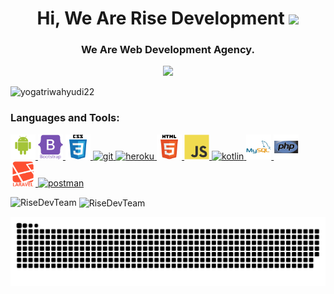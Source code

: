 <h1 align="center">Hi, We Are Rise Development <img width="30px" src="https://raw.githubusercontent.com/iampavangandhi/iampavangandhi/master/gifs/Hi.gif">
<h3 font-size="20" align="center">We Are Web Development Agency.</h3>
</h1>

<p align="center">
  <img src="https://user-images.githubusercontent.com/89788120/167628634-549d2bdd-609e-4275-85af-1e1974da64ca.gif" width="80%" />
</p>

<p align="left"> <img src="https://komarev.com/ghpvc/?username=yogatriwahyudi22&label=Profile%20views&color=0e75b6&style=flat" alt="yogatriwahyudi22" /> </p>

<h3 align="left">Languages and Tools:</h3>
<p align="left"> <a href="https://developer.android.com" target="_blank"> <img src="https://raw.githubusercontent.com/devicons/devicon/master/icons/android/android-original-wordmark.svg" alt="android" width="40" height="40"/> </a> </a> <a href="https://getbootstrap.com" target="_blank"> <img src="https://raw.githubusercontent.com/devicons/devicon/master/icons/bootstrap/bootstrap-plain-wordmark.svg" alt="bootstrap" width="40" height="40"/> </a> <a href="https://www.w3schools.com/css/" target="_blank"> <img src="https://raw.githubusercontent.com/devicons/devicon/master/icons/css3/css3-original-wordmark.svg" alt="css3" width="40" height="40"/> </a> <a href="https://git-scm.com/" target="_blank"> <img src="https://www.vectorlogo.zone/logos/git-scm/git-scm-icon.svg" alt="git" width="40" height="40"/> </a> <a href="https://heroku.com" target="_blank"> <img src="https://www.vectorlogo.zone/logos/heroku/heroku-icon.svg" alt="heroku" width="40" height="40"/> </a> <a href="https://www.w3.org/html/" target="_blank"> <img src="https://raw.githubusercontent.com/devicons/devicon/master/icons/html5/html5-original-wordmark.svg" alt="html5" width="40" height="40"/> </a> <a href="https://developer.mozilla.org/en-US/docs/Web/JavaScript" target="_blank"> <img src="https://raw.githubusercontent.com/devicons/devicon/master/icons/javascript/javascript-original.svg" alt="javascript" width="40" height="40"/> </a> <a href="https://kotlinlang.org" target="_blank"> <img src="https://www.vectorlogo.zone/logos/kotlinlang/kotlinlang-icon.svg" alt="kotlin" width="40" height="40"/> </a> <a href="https://www.microsoft.com/en-us/sql-server" target="_blank">  <img src="https://raw.githubusercontent.com/devicons/devicon/master/icons/mysql/mysql-original-wordmark.svg" alt="mysql" width="40" height="40"/> </a> <a href="https://www.php.net" target="_blank"> <img src="https://raw.githubusercontent.com/devicons/devicon/master/icons/php/php-original.svg" alt="php" width="40" height="40"/> 
<a href="https://laravel.com/" target="_blank"> <img src="https://raw.githubusercontent.com/devicons/devicon/master/icons/laravel/laravel-plain-wordmark.svg" alt="laravel" width="40" height="40"/>
</a> <a href="https://postman.com" target="_blank"> <img src="https://www.vectorlogo.zone/logos/getpostman/getpostman-icon.svg" alt="postman" width="40" height="40"/> </a> 
</p>  

<p><img align="left" src="https://github-readme-stats.vercel.app/api/top-langs?username=RiseDevTeam&show_icons=true&locale=en&layout=compact" alt="RiseDevTeam" /></p>

<p>&nbsp;<img align="center" src="https://github-readme-stats.vercel.app/api?username=RiseDevTeam&show_icons=true&locale=en" alt="RiseDevTeam" /></p>

<div align="center">
  <a href="https://1999azzar.github.io/1999AZZAR/">
  <img src="https://github.com/1999AZZAR/1999AZZAR/blob/main/resources/img/grid-snake.svg"
       alt="snake" /></a>
</div>

